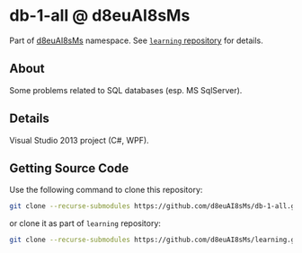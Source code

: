 # db-1-all @ d8euAI8sMs

Part of [d8euAI8sMs](https://github.com/d8euAI8sMs) namespace. See [`learning` repository](https://github.com/d8euAI8sMs/learning) for details.

## About

Some problems related to SQL databases (esp. MS SqlServer).

## Details

Visual Studio 2013 project (C#, WPF).

## Getting Source Code

Use the following command to clone this repository:

```sh
git clone --recurse-submodules https://github.com/d8euAI8sMs/db-1-all.git
```

or clone it as part of `learning` repository:

```sh
git clone --recurse-submodules https://github.com/d8euAI8sMs/learning.git
```
